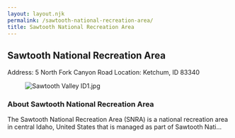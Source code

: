 ```yaml
---
layout: layout.njk
permalink: /sawtooth-national-recreation-area/
title: Sawtooth National Recreation Area
---
```


<article class="attraction-detail container">
  <h2>Sawtooth National Recreation Area</h2>
  <div class="attraction-meta">
    <span class="address">Address: 5 North Fork Canyon Road</span>
    <span class="location">Location: Ketchum, ID 83340</span>
  </div>
  <figure class="attraction-image">
    <img src="https://upload.wikimedia.org/wikipedia/commons/9/9d/Sawtooth_Valley_ID1.jpg?v=1743956077377" alt="Sawtooth Valley ID1.jpg" loading="lazy">
  </figure>
  <div class="attraction-description">
    <h3>About Sawtooth National Recreation Area</h3>
    <p>The Sawtooth National Recreation Area (SNRA) is a national recreation area in central Idaho, United States that is managed as part of Sawtooth Nati...</p>
  </div>
  
</article>